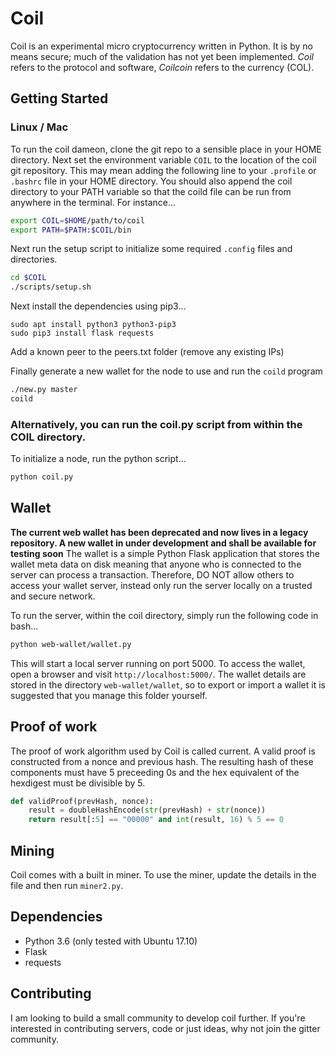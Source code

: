 # Coil

Coil is an experimental micro cryptocurrency written in Python. It is by no means secure; much of the validation has not yet been implemented. *Coil* refers to the protocol and software, *Coilcoin* refers to the currency (COL).

## Getting Started
### Linux / Mac
To run the coil dameon, clone the git repo to a sensible place in your HOME directory. Next set the environment variable `COIL` to the location of the coil git repository. This may mean adding the following line to your `.profile` or `.bashrc` file in your HOME directory. You should also append the coil directory to your PATH variable so that the coild file can be run from anywhere in the terminal. For instance...

```bash
export COIL=$HOME/path/to/coil
export PATH=$PATH:$COIL/bin
```

Next run the setup script to initialize some required `.config` files and directories.
```bash
cd $COIL
./scripts/setup.sh
```

Next install the dependencies using pip3...
```
sudo apt install python3 python3-pip3
sudo pip3 install flask requests
```

Add a known peer to the peers.txt folder (remove any existing IPs)


Finally generate a new wallet for the node to use and run the `coild` program
```bash
./new.py master
coild
```

### Alternatively, you can run the coil.py script from within the COIL directory.

To initialize a node, run the python script...
```bash
python coil.py
```

## Wallet

**The current web wallet has been deprecated and now lives in a legacy repository. A new wallet in under development and shall be available for testing soon**
The wallet is a simple Python Flask application that stores the wallet meta data on disk meaning that anyone who is connected to the server can process a transaction. Therefore, DO NOT allow others to access your wallet server, instead only run the server locally on a trusted and secure network.

To run the server, within the coil directory, simply run the following code in bash...

```bash
python web-wallet/wallet.py
```

This will start a local server running on port 5000. To access the wallet, open a browser and visit `http://localhost:5000/`. The wallet details are stored in the directory `web-wallet/wallet`, so to export or import a wallet it is suggested that you manage this folder yourself.

## Proof of work
The proof of work algorithm used by Coil is called current. A valid proof is constructed from a nonce and previous hash. The resulting hash of these components must have 5 preceeding 0s and the hex equivalent of the hexdigest must be divisible by 5.

```python
def validProof(prevHash, nonce):
	result = doubleHashEncode(str(prevHash) + str(nonce))
	return result[:5] == "00000" and int(result, 16) % 5 == 0
```

## Mining
Coil comes with a built in miner. To use the miner, update the details in the file and then run `miner2.py`.

## Dependencies
* Python 3.6 (only tested with Ubuntu 17.10)
* Flask
* requests

## Contributing
I am looking to build a small community to develop coil further. If you're interested in contributing servers,
code or just ideas, why not join the gitter community.